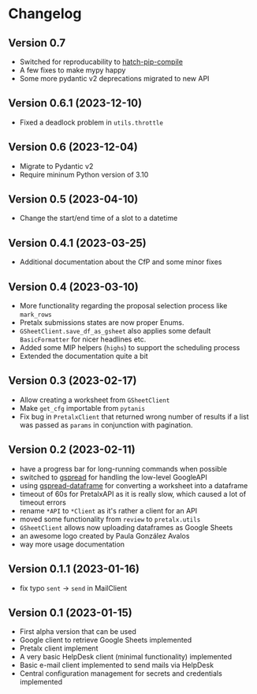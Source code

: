 # Changelog

## Version 0.7

- Switched for reproducability to [hatch-pip-compile](https://github.com/juftin/hatch-pip-compile)
- A few fixes to make mypy happy
- Some more pydantic v2 deprecations migrated to new API

## Version 0.6.1 (2023-12-10)

- Fixed a deadlock problem in `utils.throttle`

## Version 0.6 (2023-12-04)

- Migrate to Pydantic v2
- Require mininum Python version of 3.10

## Version 0.5 (2023-04-10)

- Change the start/end time of a slot to a datetime

## Version 0.4.1 (2023-03-25)

- Additional documentation about the CfP and some minor fixes

## Version 0.4 (2023-03-10)

- More functionality regarding the proposal selection process like `mark_rows`
- Pretalx submissions states are now proper Enums.
- `GSheetClient.save_df_as_gsheet` also applies some default `BasicFormatter` for nicer headlines etc.
- Added some MIP helpers (`highs`) to support the scheduling process
- Extended the documentation quite a bit

## Version 0.3 (2023-02-17)

- Allow creating a worksheet from `GSheetClient`
- Make `get_cfg` importable from `pytanis`
- Fix bug in `PretalxClient` that returned wrong number of results if a list was passed as `params` in conjunction with
  pagination.

## Version 0.2 (2023-02-11)

- have a progress bar for long-running commands when possible
- switched to [gspread](https://docs.gspread.org/) for handling the low-level GoogleAPI
- using [gspread-dataframe](https://gspread-dataframe.readthedocs.io/) for converting a worksheet into a dataframe
- timeout of 60s for PretalxAPI as it is really slow, which caused a lot of timeout errors
- rename `*API` to `*Client` as it's rather a client for an API
- moved some functionality from `review` to `pretalx.utils`
- `GSheetClient` allows now uploading dataframes as Google Sheets
- an awesome logo created by Paula González Avalos
- way more usage documentation

## Version 0.1.1 (2023-01-16)

- fix typo `sent` -> `send` in MailClient

## Version 0.1 (2023-01-15)

- First alpha version that can be used
- Google client to retrieve Google Sheets implemented
- Pretalx client implement
- A very basic HelpDesk client (minimal functionality) implemented
- Basic e-mail client implemented to send mails via HelpDesk
- Central configuration management for secrets and credentials implemented
